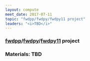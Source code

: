 ```yaml
---
layout: compute
meet_date: 2017-07-11
topic: "fwdpp/fwdpy/fwdpy11 project"
leaders: "<i>TBD</i>"
---
```


### [fwdpp](http://molpopgen.github.io/fwdpp/)/[fwdpy](http://molpopgen.github.io/fwdpy/)/[fwdpy11](https://molpopgen.github.io/fwdpy11/) project

### Materials: TBD
